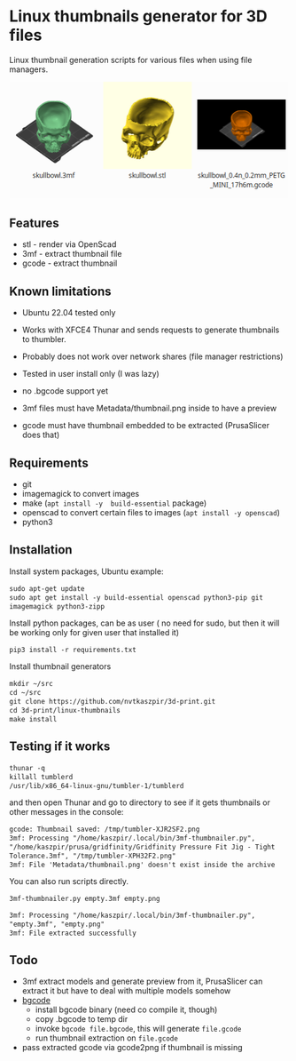 # Linux thumbnails generator for 3D files

Linux thumbnail generation scripts for various files when using file managers.

![linux-thumbnails](./linux-thumbnails.png)

## Features

- stl - render via OpenScad
- 3mf - extract thumbnail file
- gcode - extract thumbnail

## Known limitations

- Ubuntu 22.04 tested only
- Works with XFCE4 Thunar and sends requests to generate thumbnails to thumbler.
- Probably does not work over network shares (file manager restrictions)
- Tested in user install only (I was lazy)

- no .bgcode support yet
- 3mf files must have Metadata/thumbnail.png inside to have a preview
- gcode must have thumbnail embedded to be extracted (PrusaSlicer does that)

## Requirements

- git
- imagemagick to convert images
- make (`apt install -y  build-essential` package)
- openscad to convert certain files to images (`apt install -y openscad`)
- python3

## Installation

Install system packages, Ubuntu example:

```shell
sudo apt-get update
sudo apt get install -y build-essential openscad python3-pip git imagemagick python3-zipp

```

Install python packages, can be as user ( no need for sudo, but then it will be
working only for given user that installed it)

```shell
pip3 install -r requirements.txt
```

Install thumbnail generators

```shell
mkdir ~/src
cd ~/src
git clone https://github.com/nvtkaszpir/3d-print.git
cd 3d-print/linux-thumbnails
make install
```

## Testing if it works

```shell
thunar -q
killall tumblerd
/usr/lib/x86_64-linux-gnu/tumbler-1/tumblerd
```

and then open Thunar and go to directory to see if it gets thumbnails
or other messages in the console:

<!-- markdownlint-disable MD013 -->

```text
gcode: Thumbnail saved: /tmp/tumbler-XJR2SF2.png
3mf: Processing "/home/kaszpir/.local/bin/3mf-thumbnailer.py", "/home/kaszpir/prusa/gridfinity/Gridfinity Pressure Fit Jig - Tight Tolerance.3mf", "/tmp/tumbler-XPH32F2.png"
3mf: File 'Metadata/thumbnail.png' doesn't exist inside the archive

```
<!-- markdownlint-enable MD013 -->

You can also run scripts directly.

```shell
3mf-thumbnailer.py empty.3mf empty.png
```

```text
3mf: Processing "/home/kaszpir/.local/bin/3mf-thumbnailer.py", "empty.3mf", "empty.png"
3mf: File extracted successfully
```

## Todo

- 3mf extract models and generate preview from it, PrusaSlicer can extract it
  but have to deal with multiple models somehow
- [bgcode](https://github.com/prusa3d/libbgcode/blob/main/doc/bgcode.md)
  - install bgcode binary (need co compile it, though)
  - copy .bgcode to temp dir
  - invoke `bgcode file.bgcode`, this will generate `file.gcode`
  - run thumbnail extraction on `file.gcode`
- pass extracted gcode via gcode2png if thumbnail is missing
